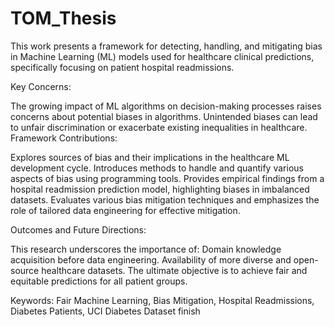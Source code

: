 # TOM_Thesis


This work presents a framework for detecting, handling, and mitigating bias in Machine Learning (ML) models used for healthcare clinical predictions, specifically focusing on patient hospital readmissions.

Key Concerns:

The growing impact of ML algorithms on decision-making processes raises concerns about potential biases in algorithms.
Unintended biases can lead to unfair discrimination or exacerbate existing inequalities in healthcare.
Framework Contributions:

Explores sources of bias and their implications in the healthcare ML development cycle.
Introduces methods to handle and quantify various aspects of bias using programming tools.
Provides empirical findings from a hospital readmission prediction model, highlighting biases in imbalanced datasets.
Evaluates various bias mitigation techniques and emphasizes the role of tailored data engineering for effective mitigation.

Outcomes and Future Directions:

This research underscores the importance of:
Domain knowledge acquisition before data engineering.
Availability of more diverse and open-source healthcare datasets.
The ultimate objective is to achieve fair and equitable predictions for all patient groups.

Keywords: Fair Machine Learning, Bias Mitigation, Hospital Readmissions, Diabetes Patients, UCI Diabetes Dataset
finish

